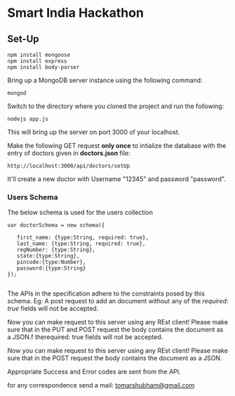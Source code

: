 # Smart India Hackathon
## Set-Up

```
npm install mongoose
npm install express
npm install body-parser
```
Bring up a MongoDB server instance using the following command:

```
mongod
```
Switch to the directory where you cloned the project and run the following:

```
nodejs app.js
```

This will bring up the server on port 3000 of your localhost.

Make the following GET request **only once** to intialize the database with the entry of doctors given in **doctors.json** file:

```
http://localhost:3000/api/doctors/setUp
```
It'll create a new doctor with Username "12345" and password "password".
### Users Schema
The below schema is used for the users collection
```
var doctorSchema = new schema({
     
   first_name: {type:String, required: true},
   last_name: {type:String, required: true},
   regNumber: {type:String},
   state:{type:String},
   pincode:{type:Number},
   password:{type:String}
});


```
The APIs in the specification adhere to the constraints posed by this schema.
Eg:
A post request to add an document without any of the *required: true* fields will not be accepted.

Now you can make request to this server using any REst client!
Please make sure that in the PUT and POST request the body contains the document as a JSON.f therequired: true fields will not be accepted.

Now you can make request to this server using any REst client! Please make sure that in the POST request the body contains the document as a JSON.

Appropriate Success and Error codes are sent from the API.

for any correspondence send a mail:
tomarshubham@gmail.com